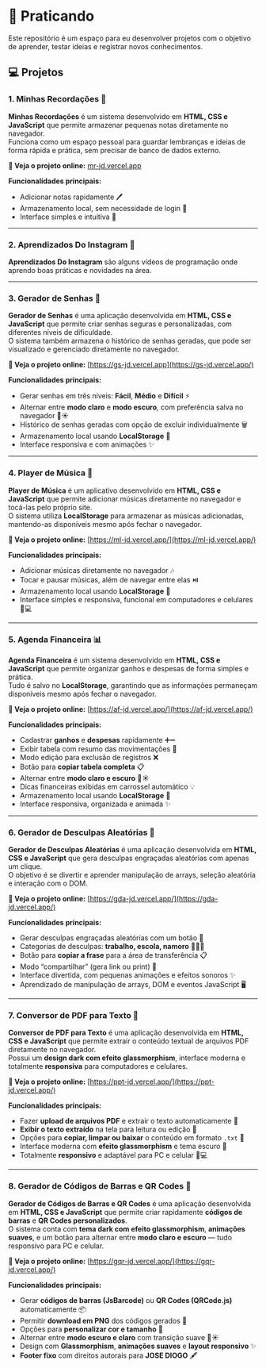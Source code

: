 # 🌟 Praticando

Este repositório é um espaço para eu desenvolver projetos com o objetivo de aprender, testar ideias e registrar novos conhecimentos.

## 💻 Projetos

### 1. Minhas Recordações 📝
**Minhas Recordações** é um sistema desenvolvido em **HTML, CSS e JavaScript** que permite armazenar pequenas notas diretamente no navegador.  
Funciona como um espaço pessoal para guardar lembranças e ideias de forma rápida e prática, sem precisar de banco de dados externo.

**🚀 Veja o projeto online:** [mr-jd.vercel.app](https://mr-jd.vercel.app)

**Funcionalidades principais:**
- Adicionar notas rapidamente 🖊️
- Armazenamento local, sem necessidade de login 💾
- Interface simples e intuitiva 🎨

---

### 2. Aprendizados Do Instagram 📝
**Aprendizados Do Instagram** são alguns vídeos de programação onde aprendo boas práticas e novidades na área.

---

### 3. Gerador de Senhas 🔐
**Gerador de Senhas** é uma aplicação desenvolvida em **HTML, CSS e JavaScript** que permite criar senhas seguras e personalizadas, com diferentes níveis de dificuldade.  
O sistema também armazena o histórico de senhas geradas, que pode ser visualizado e gerenciado diretamente no navegador.

**🚀 Veja o projeto online:** [https://gs-jd.vercel.app](https://gs-jd.vercel.app/)

**Funcionalidades principais:**
- Gerar senhas em três níveis: **Fácil**, **Médio** e **Difícil** ⚡  
- Alternar entre **modo claro** e **modo escuro**, com preferência salva no navegador 🌙☀️  
- Histórico de senhas geradas com opção de excluir individualmente 🗑️  
- Armazenamento local usando **LocalStorage** 💾  
- Interface responsiva e com animações ✨

---

### 4. Player de Música 🎵
**Player de Música** é um aplicativo desenvolvido em **HTML, CSS e JavaScript** que permite adicionar músicas diretamente no navegador e tocá-las pelo próprio site.  
O sistema utiliza **LocalStorage** para armazenar as músicas adicionadas, mantendo-as disponíveis mesmo após fechar o navegador.

**🚀 Veja o projeto online:** [https://ml-jd.vercel.app/](https://ml-jd.vercel.app/)

**Funcionalidades principais:**
- Adicionar músicas diretamente no navegador 🎶  
- Tocar e pausar músicas, além de navegar entre elas ⏯️  
- Armazenamento local usando **LocalStorage** 💾  
- Interface simples e responsiva, funcional em computadores e celulares 📱💻

---

### 5. Agenda Financeira 📊
**Agenda Financeira** é um sistema desenvolvido em **HTML, CSS e JavaScript** que permite organizar ganhos e despesas de forma simples e prática.  
Tudo é salvo no **LocalStorage**, garantindo que as informações permaneçam disponíveis mesmo após fechar o navegador.

**🚀 Veja o projeto online:** [https://af-jd.vercel.app/](https://af-jd.vercel.app/)

**Funcionalidades principais:**
- Cadastrar **ganhos** e **despesas** rapidamente ➕➖  
- Exibir tabela com resumo das movimentações 📑  
- Modo edição para exclusão de registros ❌  
- Botão para **copiar tabela completa** 📋  
- Alternar entre **modo claro e escuro** 🌙☀️  
- Dicas financeiras exibidas em carrossel automático 💡  
- Armazenamento local usando **LocalStorage** 💾  
- Interface responsiva, organizada e animada ✨


---


### 6. Gerador de Desculpas Aleatórias 🤣
**Gerador de Desculpas Aleatórias** é uma aplicação desenvolvida em **HTML, CSS e JavaScript** que gera desculpas engraçadas aleatórias com apenas um clique.  
O objetivo é se divertir e aprender manipulação de arrays, seleção aleatória e interação com o DOM.

**🚀 Veja o projeto online:** [https://gda-jd.vercel.app/](https://gda-jd.vercel.app/)

**Funcionalidades principais:**
- Gerar desculpas engraçadas aleatórias com um botão 🎯  
- Categorias de desculpas: **trabalho, escola, namoro** 🏫💼💘  
- Botão para **copiar a frase** para a área de transferência 📋  
- Modo “compartilhar” (gera link ou print) 🔗  
- Interface divertida, com pequenas animações e efeitos sonoros ✨  
- Aprendizado de manipulação de arrays, DOM e eventos JavaScript 🖥️


---


### 7. Conversor de PDF para Texto 📄  
**Conversor de PDF para Texto** é uma aplicação desenvolvida em **HTML, CSS e JavaScript** que permite extrair o conteúdo textual de arquivos PDF diretamente no navegador.  
Possui um **design dark com efeito glassmorphism**, interface moderna e totalmente **responsiva** para computadores e celulares.

**🚀 Veja o projeto online:** [https://ppt-jd.vercel.app/](https://ppt-jd.vercel.app/)

**Funcionalidades principais:**  
- Fazer **upload de arquivos PDF** e extrair o texto automaticamente 📂  
- **Exibir o texto extraído** na tela para leitura ou edição 📝  
- Opções para **copiar, limpar ou baixar** o conteúdo em formato `.txt` 💾  
- Interface moderna com **efeito glassmorphism** e tema escuro 🌙  
- Totalmente **responsivo** e adaptável para PC e celular 📱💻


---



### 8. Gerador de Códigos de Barras e QR Codes 🧾  
**Gerador de Códigos de Barras e QR Codes** é uma aplicação desenvolvida em **HTML, CSS e JavaScript** que permite criar rapidamente **códigos de barras** e **QR Codes personalizados**.  
O sistema conta com **tema dark com efeito glassmorphism**, **animações suaves**, e um botão para alternar entre **modo claro e escuro** — tudo responsivo para PC e celular.

**🚀 Veja o projeto online:** [https://gqr-jd.vercel.app/](https://gqr-jd.vercel.app/)

**Funcionalidades principais:**  
- Gerar **códigos de barras (JsBarcode)** ou **QR Codes (QRCode.js)** automaticamente 📦  
- Permitir **download em PNG** dos códigos gerados 💾  
- Opções para **personalizar cor e tamanho** 🎨  
- Alternar entre **modo escuro e claro** com transição suave 🌙☀️  
- Design com **Glassmorphism**, **animações suaves** e **layout responsivo** ✨  
- **Footer fixo** com direitos autorais para **JOSE DIOGO** 🖋️ 